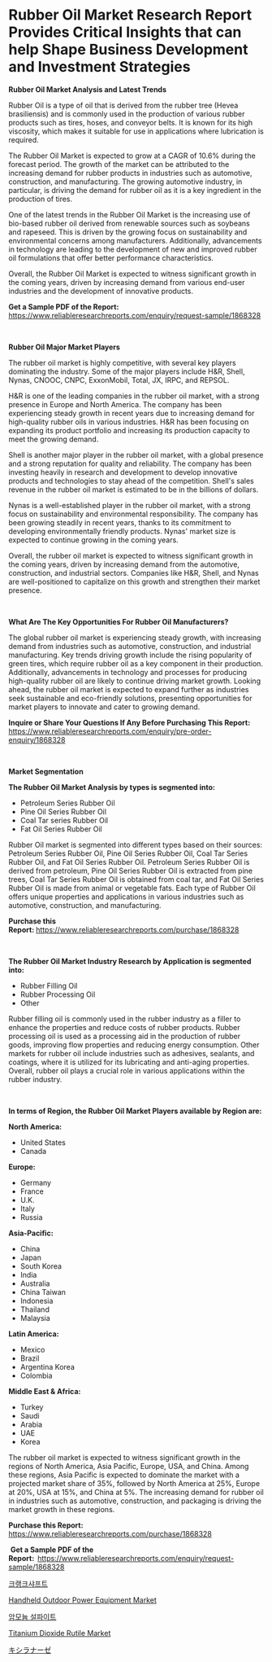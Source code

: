 <p><h1>Rubber Oil Market Research Report Provides Critical Insights that can help Shape Business Development and Investment Strategies</h1></p><p><strong>Rubber Oil Market Analysis and Latest Trends</strong></p>
<p><p>Rubber Oil is a type of oil that is derived from the rubber tree (Hevea brasiliensis) and is commonly used in the production of various rubber products such as tires, hoses, and conveyor belts. It is known for its high viscosity, which makes it suitable for use in applications where lubrication is required.</p><p>The Rubber Oil Market is expected to grow at a CAGR of 10.6% during the forecast period. The growth of the market can be attributed to the increasing demand for rubber products in industries such as automotive, construction, and manufacturing. The growing automotive industry, in particular, is driving the demand for rubber oil as it is a key ingredient in the production of tires.</p><p>One of the latest trends in the Rubber Oil Market is the increasing use of bio-based rubber oil derived from renewable sources such as soybeans and rapeseed. This is driven by the growing focus on sustainability and environmental concerns among manufacturers. Additionally, advancements in technology are leading to the development of new and improved rubber oil formulations that offer better performance characteristics.</p><p>Overall, the Rubber Oil Market is expected to witness significant growth in the coming years, driven by increasing demand from various end-user industries and the development of innovative products.</p></p>
<p><strong>Get a Sample PDF of the Report:&nbsp;</strong> <a href="https://www.reliableresearchreports.com/enquiry/request-sample/1868328">https://www.reliableresearchreports.com/enquiry/request-sample/1868328</a></p>
<p>&nbsp;</p>
<p><strong>Rubber Oil Major Market Players</strong></p>
<p><p>The rubber oil market is highly competitive, with several key players dominating the industry. Some of the major players include H&R, Shell, Nynas, CNOOC, CNPC, ExxonMobil, Total, JX, IRPC, and REPSOL.</p><p>H&R is one of the leading companies in the rubber oil market, with a strong presence in Europe and North America. The company has been experiencing steady growth in recent years due to increasing demand for high-quality rubber oils in various industries. H&R has been focusing on expanding its product portfolio and increasing its production capacity to meet the growing demand.</p><p>Shell is another major player in the rubber oil market, with a global presence and a strong reputation for quality and reliability. The company has been investing heavily in research and development to develop innovative products and technologies to stay ahead of the competition. Shell's sales revenue in the rubber oil market is estimated to be in the billions of dollars.</p><p>Nynas is a well-established player in the rubber oil market, with a strong focus on sustainability and environmental responsibility. The company has been growing steadily in recent years, thanks to its commitment to developing environmentally friendly products. Nynas' market size is expected to continue growing in the coming years.</p><p>Overall, the rubber oil market is expected to witness significant growth in the coming years, driven by increasing demand from the automotive, construction, and industrial sectors. Companies like H&R, Shell, and Nynas are well-positioned to capitalize on this growth and strengthen their market presence.</p></p>
<p>&nbsp;</p>
<p><strong>What Are The Key Opportunities For Rubber Oil Manufacturers?</strong></p>
<p><p>The global rubber oil market is experiencing steady growth, with increasing demand from industries such as automotive, construction, and industrial manufacturing. Key trends driving growth include the rising popularity of green tires, which require rubber oil as a key component in their production. Additionally, advancements in technology and processes for producing high-quality rubber oil are likely to continue driving market growth. Looking ahead, the rubber oil market is expected to expand further as industries seek sustainable and eco-friendly solutions, presenting opportunities for market players to innovate and cater to growing demand.</p></p>
<p><strong>Inquire or Share Your Questions If Any Before Purchasing This Report:</strong> <a href="https://www.reliableresearchreports.com/enquiry/pre-order-enquiry/1868328">https://www.reliableresearchreports.com/enquiry/pre-order-enquiry/1868328</a></p>
<p>&nbsp;</p>
<p><strong>Market Segmentation</strong></p>
<p><strong>The Rubber Oil Market Analysis by types is segmented into:</strong></p>
<p><ul><li>Petroleum Series Rubber Oil</li><li>Pine Oil Series Rubber Oil</li><li>Coal Tar series Rubber Oil</li><li>Fat Oil Series Rubber Oil</li></ul></p>
<p><p>Rubber Oil market is segmented into different types based on their sources: Petroleum Series Rubber Oil, Pine Oil Series Rubber Oil, Coal Tar Series Rubber Oil, and Fat Oil Series Rubber Oil. Petroleum Series Rubber Oil is derived from petroleum, Pine Oil Series Rubber Oil is extracted from pine trees, Coal Tar Series Rubber Oil is obtained from coal tar, and Fat Oil Series Rubber Oil is made from animal or vegetable fats. Each type of Rubber Oil offers unique properties and applications in various industries such as automotive, construction, and manufacturing.</p></p>
<p><strong>Purchase this Report:&nbsp;</strong><a href="https://www.reliableresearchreports.com/purchase/1868328">https://www.reliableresearchreports.com/purchase/1868328</a></p>
<p>&nbsp;</p>
<p><strong>The Rubber Oil Market Industry Research by Application is segmented into:</strong></p>
<p><ul><li>Rubber Filling Oil</li><li>Rubber Processing Oil</li><li>Other</li></ul></p>
<p><p>Rubber filling oil is commonly used in the rubber industry as a filler to enhance the properties and reduce costs of rubber products. Rubber processing oil is used as a processing aid in the production of rubber goods, improving flow properties and reducing energy consumption. Other markets for rubber oil include industries such as adhesives, sealants, and coatings, where it is utilized for its lubricating and anti-aging properties. Overall, rubber oil plays a crucial role in various applications within the rubber industry.</p></p>
<p>&nbsp;</p>
<p><strong>In terms of Region, the Rubber Oil Market Players available by Region are:</strong></p>
<p>
    <p> <strong> North America: </strong>
        <ul>
            <li>United States</li>
            <li>Canada</li>
        </ul>
        </p> 
    <p> <strong> Europe: </strong>
        <ul>
            <li>Germany</li>
            <li>France</li>
            <li>U.K.</li>
            <li>Italy</li>
            <li>Russia</li>
        </ul>
        </p> 
    <p> <strong> Asia-Pacific: </strong>
        <ul>
            <li>China</li>
            <li>Japan</li>
            <li>South Korea</li>
            <li>India</li>
            <li>Australia</li>
            <li>China Taiwan</li>
            <li>Indonesia</li>
            <li>Thailand</li>
            <li>Malaysia</li>
        </ul>
        </p> 
    <p> <strong> Latin America: </strong>
        <ul>
            <li>Mexico</li>
            <li>Brazil</li>
            <li>Argentina Korea</li>
            <li>Colombia</li>
        </ul>
        </p> 
    <p> <strong> Middle East & Africa: </strong>
        <ul>
            <li>Turkey</li>
            <li>Saudi</li>
            <li>Arabia</li>
            <li>UAE</li>
            <li>Korea</li>
        </ul>
    </p>
    </p>
<p><p>The rubber oil market is expected to witness significant growth in the regions of North America, Asia Pacific, Europe, USA, and China. Among these regions, Asia Pacific is expected to dominate the market with a projected market share of 35%, followed by North America at 25%, Europe at 20%, USA at 15%, and China at 5%. The increasing demand for rubber oil in industries such as automotive, construction, and packaging is driving the market growth in these regions.</p></p>
<p><strong>Purchase this Report: </strong><a href="https://www.reliableresearchreports.com/purchase/1868328">https://www.reliableresearchreports.com/purchase/1868328</a></p>
<p>&nbsp;<strong>Get a Sample PDF of the Report:&nbsp;&nbsp;</strong><a href="https://www.reliableresearchreports.com/enquiry/request-sample/1868328">https://www.reliableresearchreports.com/enquiry/request-sample/1868328</a></p>
<p><strong></strong></p>
<p><p><a href="https://github.com/khytkeqagplkzqvh/Market-Research-Report-List-1/blob/main/5063942192317.md">크랭크샤프트</a></p><p><a href="https://issuu.com/reportprime-2/docs/handheld-outdoor-power-equipment-market-size-2030.">Handheld Outdoor Power Equipment Market</a></p><p><a href="https://github.com/bvubpqd5241630/Market-Research-Report-List-1/blob/main/4221523192316.md">암모늄 설파이트</a></p><p><a href="https://github.com/Airanohannonzb68e5pb53oc1/Market-Research-Report-List-1/blob/main/titanium-dioxide-rutile-market.md">Titanium Dioxide Rutile Market</a></p><p><a href="https://github.com/bucuel854722/Market-Research-Report-List-1/blob/main/1271637192502.md">キシラナーゼ</a></p></p>